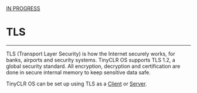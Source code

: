 [IN PROGRESS](error.md) 
# TLS
---

TLS (Transport Layer Security) is how the Internet securely works, for banks, airports and security systems. TinyCLR OS supports TLS 1.2, a global security standard. All encryption, decryption and certification are done in secure internal memory to keep sensitive data safe.

TinyCLR OS can be set up using TLS as a [Client](tls-client.md) or [Server](tls-server.md).